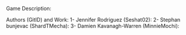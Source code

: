 Game Description:

Authors (GitID) and Work:
1- Jennifer Rodriguez (Seshat02):
2- Stephan bunjevac (ShardTMecha):
3- Damien Kavanagh-Warren (MinnieMochi):
